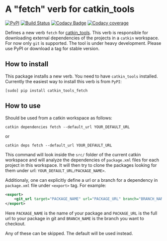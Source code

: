 # A "fetch" verb for catkin_tools

[![PyPI][pypi-img]][pypi-link]
[![Build Status][travis-img]][travis-link]
[![Codacy Badge][codacy-img]][codacy-link]
[![Codacy coverage][codacy-coverage-img]][codacy-coverage-link]

Defines a new verb `fetch` for
[catkin_tools](https://github.com/catkin/catkin_tools). This verb is
responsible for downloading external dependencies of the projects in a `catkin`
workspace. For now only `git` is supported. The tool is under heavy
development. Please use PyPI or download a tag for stable version.

## How to install ##
This package installs a new verb. You need to have `catkin_tools` installed.
Currently the easiest way to install this verb is from `PyPI`:
```
[sudo] pip install catkin_tools_fetch
```

## How to use ##
Should be used from a catkin workspace as follows:
```
catkin dependencies fetch --default_url YOUR_DEFAULT_URL
```

or
```
catkin deps fetch --default_url YOUR_DEFAULT_URL
```

This command will look inside the `src/` folder of the current catkin workspace
and will analyze the dependencies of `package.xml` files for each project in
this workspace. It will then try to clone the packages looking for them under
url: `YOUR_DEFAULT_URL/PACKAGE_NAME>`.

Additionaly, one can explicitly define a url or a branch for a dependency in
`package.xml` file under `<export>` tag. For example:

```xml
<export>
    <git_url target="PACKAGE_NAME" url="PACKAGE_URL" branch="BRANCH_NAME" />
</export>
```

Here `PACKAGE_NAME` is the name of your package and `PACKAGE_URL` is the full
url to your package in git and `BRANCH_NAME` is the branch you want to
checkout.

Any of these can be skipped. The default will be used instead.

[codacy-img]: https://img.shields.io/codacy/grade/9c050cd8852046ae863c940b8409f9ea.svg?style=flat-square
[codacy-coverage-img]: https://img.shields.io/codacy/coverage/9c050cd8852046ae863c940b8409f9ea.svg?style=flat-square
[codacy-link]: https://www.codacy.com/app/zabugr/catkin_tools_fetch?utm_source=github.com&amp;utm_medium=referral&amp;utm_content=niosus/catkin_tools_fetch&amp;utm_campaign=Badge_Grade
[codacy-coverage-link]: https://www.codacy.com/app/zabugr/catkin_tools_fetch?utm_source=github.com&amp;utm_medium=referral&amp;utm_content=niosus/catkin_tools_fetch&amp;utm_campaign=Badge_Coverage
[travis-img]: https://img.shields.io/travis/niosus/catkin_tools_fetch/master.svg?style=flat-square
[travis-link]: https://travis-ci.org/niosus/catkin_tools_fetch

[pypi-img]: https://img.shields.io/pypi/v/catkin_tools_fetch.svg?style=flat-square
[pypi-link]: https://pypi.python.org/pypi/catkin_tools_fetch


